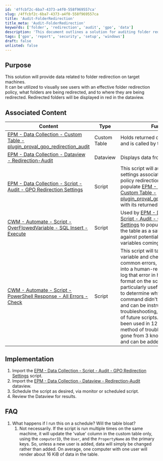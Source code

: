 ```yaml
---
id: '4ffcbf2c-6ba7-4373-a4f0-558f969557ca'
slug: /4ffcbf2c-6ba7-4373-a4f0-558f969557ca
title: 'Audit-FolderRedirection'
title_meta: 'Audit-FolderRedirection'
keywords: ['folder', 'redirection', 'audit', 'gpo', 'data']
description: 'This document outlines a solution for auditing folder redirection policies on target machines, allowing users to visualize effective policies, redirected folders, and their destinations. It includes associated content, implementation steps, and FAQs regarding the script and data collection.'
tags: ['gpo', 'report', 'security', 'setup', 'windows']
draft: false
unlisted: false
---
```


## Purpose

This solution will provide data related to folder redirection on target machines.  
It can be utilized to visually see users with an effective folder redirection policy, what folders are being redirected, and to where they are being redirected. Redirected folders will be displayed in red in the dataview.

## Associated Content

| Content                                                                                                     | Type         | Function                                                                                                                     |
|-------------------------------------------------------------------------------------------------------------|--------------|-----------------------------------------------------------------------------------------------------------------------------|
| [EPM - Data Collection - Custom Table - plugin_proval_gpo_redirection_audit](/docs/025887c2-41a2-4e85-b706-dc0841a104d9) | Custom Table | Holds returned data from the target and is called by the dataview.                                                        |
| [EPM - Data Collection - Dataview - Redirection-Audit](/docs/85f4745d-0f15-425d-a6a0-d11bc27ce0f7)    | Dataview     | Displays data from targets.                                                                                                |
| [EPM - Data Collection - Script - Audit - GPO Redirection Settings](/docs/aa50a67f-a0b6-4b97-8e89-18b0155265cc) | Script       | This script will audit the registry settings associated with any group policy redirection settings. It will populate [EPM - Data Collection - Custom Table - plugin_proval_gpo_redirection_audit](/docs/025887c2-41a2-4e85-b706-dc0841a104d9) with its returned data. |
| [CWM - Automate - Script - OverFlowedVariable - SQL Insert - Execute](/docs/34cee8fe-1b6b-4558-a890-2face427ceb8) | Script       | Used by [EPM - Data Collection - Script - Audit - GPO Redirection Settings](/docs/aa50a67f-a0b6-4b97-8e89-18b0155265cc) to populate the data into the table as a safety precaution against potential overflowed variables coming into the RMM. |
| [CWM - Automate - Script - PowerShell Response - All Errors - Check](/docs/89346170-6657-4784-93cf-c0aa024b4386) | Script       | This script will take a parent's `psout` variable and check it for known common errors, convert that error into a human-readable format, and log that error in human-readable format on the script log. This is particularly useful when attempting to determine why a PowerShell command didn't run as expected and can be instrumental in testing, troubleshooting, and development of future scripts. This script has been used in 12 scripts as a method of troubleshooting; it has gone from 3 known errors to now 7 and can be added to quite easily. |

## Implementation

1. Import the [EPM - Data Collection - Script - Audit - GPO Redirection Settings](/docs/aa50a67f-a0b6-4b97-8e89-18b0155265cc) script.
2. Import the [EPM - Data Collection - Dataview - Redirection-Audit](/docs/85f4745d-0f15-425d-a6a0-d11bc27ce0f7) dataview.
3. Schedule the script as desired, via monitor or scheduled script.
4. Review the Dataview for results.

## FAQ

1. What happens if I run this on a schedule? Will the table bloat?
   1. Not necessarily. If the script is run multiple times on the same machine, it will update the 'value' column in the custom table only, using the `computerID`, the `User`, and the `PropertyName` as the primary keys. So, unless a new user is added, data will simply be changed rather than added. On average, one computer with one user will render about 16 KiB of data in the table.


